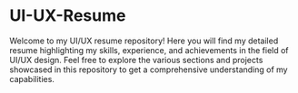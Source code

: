 # UI-UX-Resume
Welcome to my UI/UX resume repository! Here you will find my detailed resume highlighting my skills, experience, and achievements in the field of UI/UX design. Feel free to explore the various sections and projects showcased in this repository to get a comprehensive understanding of my capabilities.
